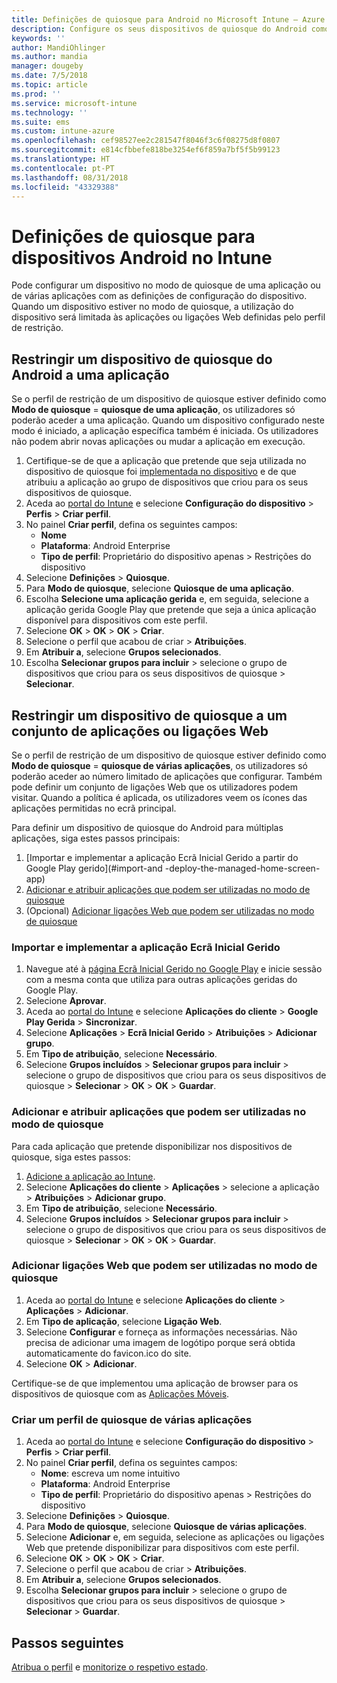 ```yaml
---
title: Definições de quiosque para Android no Microsoft Intune – Azure | Microsoft Docs
description: Configure os seus dispositivos de quiosque do Android como quiosques de uma aplicação e de várias aplicações.
keywords: ''
author: MandiOhlinger
ms.author: mandia
manager: dougeby
ms.date: 7/5/2018
ms.topic: article
ms.prod: ''
ms.service: microsoft-intune
ms.technology: ''
ms.suite: ems
ms.custom: intune-azure
ms.openlocfilehash: cef98527ee2c281547f8046f3c6f08275d8f0807
ms.sourcegitcommit: e814cfbbefe818be3254ef6f859a7bf5f5b99123
ms.translationtype: HT
ms.contentlocale: pt-PT
ms.lasthandoff: 08/31/2018
ms.locfileid: "43329388"
---
```

# <a name="kiosk-settings-for-android-devices-in-intune"></a>Definições de quiosque para dispositivos Android no Intune

Pode configurar um dispositivo no modo de quiosque de uma aplicação ou de várias aplicações com as definições de configuração do dispositivo. Quando um dispositivo estiver no modo de quiosque, a utilização do dispositivo será limitada às aplicações ou ligações Web definidas pelo perfil de restrição. 

## <a name="restrict-an-android-kiosk-device-to-a-single-app"></a>Restringir um dispositivo de quiosque do Android a uma aplicação

Se o perfil de restrição de um dispositivo de quiosque estiver definido como **Modo de quiosque** = **quiosque de uma aplicação**, os utilizadores só poderão aceder a uma aplicação. Quando um dispositivo configurado neste modo é iniciado, a aplicação específica também é iniciada. Os utilizadores não podem abrir novas aplicações ou mudar a aplicação em execução.

1. Certifique-se de que a aplicação que pretende que seja utilizada no dispositivo de quiosque foi [implementada no dispositivo](apps-deploy.md) e de que atribuiu a aplicação ao grupo de dispositivos que criou para os seus dispositivos de quiosque.
2. Aceda ao [portal do Intune](https://portal.azure.com) e selecione **Configuração do dispositivo** > **Perfis** > **Criar perfil**.
3. No painel **Criar perfil**, defina os seguintes campos:
     - **Nome**
     - **Plataforma**: Android Enterprise
     - **Tipo de perfil**: Proprietário do dispositivo apenas > Restrições do dispositivo
4. Selecione **Definições** > **Quiosque**.
5. Para **Modo de quiosque**, selecione **Quiosque de uma aplicação**.
6. Escolha **Selecione uma aplicação gerida** e, em seguida, selecione a aplicação gerida Google Play que pretende que seja a única aplicação disponível para dispositivos com este perfil.
7. Selecione **OK** > **OK** > **OK** > **Criar**.
8. Selecione o perfil que acabou de criar > **Atribuições**.
9. Em **Atribuir a**, selecione **Grupos selecionados**.
10. Escolha **Selecionar grupos para incluir** > selecione o grupo de dispositivos que criou para os seus dispositivos de quiosque > **Selecionar**.

## <a name="restrict-a-kiosk-device-to-a-set-of-apps-or-web-links"></a>Restringir um dispositivo de quiosque a um conjunto de aplicações ou ligações Web

Se o perfil de restrição de um dispositivo de quiosque estiver definido como **Modo de quiosque** = **quiosque de várias aplicações**, os utilizadores só poderão aceder ao número limitado de aplicações que configurar. Também pode definir um conjunto de ligações Web que os utilizadores podem visitar. Quando a política é aplicada, os utilizadores veem os ícones das aplicações permitidas no ecrã principal.

Para definir um dispositivo de quiosque do Android para múltiplas aplicações, siga estes passos principais:

1. [Importar e implementar a aplicação Ecrã Inicial Gerido a partir do Google Play gerido](#import-and -deploy-the-managed-home-screen-app)
2. [Adicionar e atribuir aplicações que podem ser utilizadas no modo de quiosque](#add-and-assign-apps-that-can-be-used-in-kiosk-mode)
3. (Opcional) [Adicionar ligações Web que podem ser utilizadas no modo de quiosque](#add-web-links-that-can-be-used-in-kiosk-mode)

### <a name="import-and-deply-the-managed-home-screen-app"></a>Importar e implementar a aplicação Ecrã Inicial Gerido

1. Navegue até à [página Ecrã Inicial Gerido no Google Play](https://play.google.com/work/apps/details?id=com.microsoft.launcher.enterprise) e inicie sessão com a mesma conta que utiliza para outras aplicações geridas do Google Play.
2. Selecione **Aprovar**.
3. Aceda ao [portal do Intune](https://portal.azure.com) e selecione **Aplicações do cliente** > **Google Play Gerida** > **Sincronizar**.
4. Selecione **Aplicações**  > **Ecrã Inicial Gerido** > **Atribuições** > **Adicionar grupo**.
5. Em **Tipo de atribuição**, selecione **Necessário**.
6. Selecione **Grupos incluídos** > **Selecionar grupos para incluir** > selecione o grupo de dispositivos que criou para os seus dispositivos de quiosque > **Selecionar** > **OK** > **OK** > **Guardar**.

### <a name="add-and-assign-apps-that-can-be-used-in-kiosk-mode"></a>Adicionar e atribuir aplicações que podem ser utilizadas no modo de quiosque

Para cada aplicação que pretende disponibilizar nos dispositivos de quiosque, siga estes passos:

1. [Adicione a aplicação ao Intune](store-apps-android.md).
2. Selecione **Aplicações do cliente** > **Aplicações** > selecione a aplicação > **Atribuições** > **Adicionar grupo**.
3. Em **Tipo de atribuição**, selecione **Necessário**.
4. Selecione **Grupos incluídos** > **Selecionar grupos para incluir** > selecione o grupo de dispositivos que criou para os seus dispositivos de quiosque > **Selecionar** > **OK** > **OK** > **Guardar**.

### <a name="add-web-links-that-can-be-used-in-kiosk-mode"></a>Adicionar ligações Web que podem ser utilizadas no modo de quiosque

1. Aceda ao [portal do Intune](https://portal.azure.com) e selecione **Aplicações do cliente** > **Aplicações** > **Adicionar**.
2. Em **Tipo de aplicação**, selecione **Ligação Web**.
3. Selecione **Configurar** e forneça as informações necessárias. Não precisa de adicionar uma imagem de logótipo porque será obtida automaticamente do favicon.ico do site.
4. Selecione **OK** > **Adicionar**.

Certifique-se de que implementou uma aplicação de browser para os dispositivos de quiosque com as [Aplicações Móveis](apps-add.md).

### <a name="create-a-multi-app-kiosk-profile"></a>Criar um perfil de quiosque de várias aplicações

1. Aceda ao [portal do Intune](https://portal.azure.com) e selecione **Configuração do dispositivo** > **Perfis** > **Criar perfil**.
3. No painel **Criar perfil**, defina os seguintes campos:
     - **Nome**: escreva um nome intuitivo
     - **Plataforma**: Android Enterprise
     - **Tipo de perfil**: Proprietário do dispositivo apenas > Restrições do dispositivo
4. Selecione **Definições** > **Quiosque**.
5. Para **Modo de quiosque**, selecione **Quiosque de várias aplicações**.
6. Selecione **Adicionar** e, em seguida, selecione as aplicações ou ligações Web que pretende disponibilizar para dispositivos com este perfil.
7. Selecione **OK** > **OK** > **OK** > **Criar**.
8. Selecione o perfil que acabou de criar > **Atribuições**.
9. Em **Atribuir a**, selecione **Grupos selecionados**.
10. Escolha **Selecionar grupos para incluir** > selecione o grupo de dispositivos que criou para os seus dispositivos de quiosque > **Selecionar** > **Guardar**.

## <a name="next-steps"></a>Passos seguintes
[Atribua o perfil](device-profile-assign.md) e [monitorize o respetivo estado](device-profile-monitor.md).
